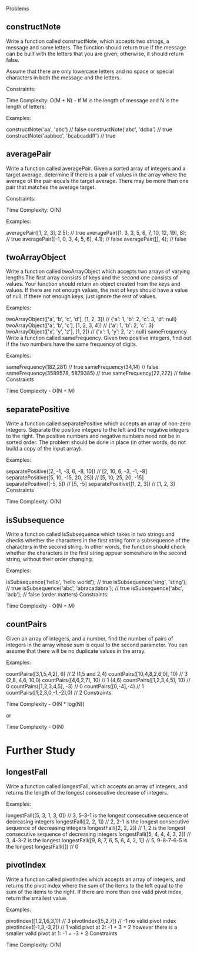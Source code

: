 Problems
## constructNote
Write a function called constructNote, which accepts two strings, a message and some letters. The function should return true if the message can be built with the letters that you are given; otherwise, it should return false.

Assume that there are only lowercase letters and no space or special characters in both the message and the letters.

Constraints:

Time Complexity: O(M + N) - If M is the length of message and N is the length of letters:

Examples:

constructNote('aa', 'abc') // false
constructNote('abc', 'dcba') // true
constructNote('aabbcc', 'bcabcaddff') // true


## averagePair
Write a function called averagePair. Given a sorted array of integers and a target average, determine if there is a pair of values in the array where the average of the pair equals the target average. There may be more than one pair that matches the average target.

Constraints:

Time Complexity: O(N)

Examples:

averagePair([1, 2, 3], 2.5); // true
averagePair([1, 3, 3, 5, 6, 7, 10, 12, 19], 8); // true
averagePair([-1, 0, 3, 4, 5, 6], 4.1); // false
averagePair([], 4); // false


## twoArrayObject
Write a function called twoArrayObject which accepts two arrays of varying lengths.The first array consists of keys and the second one consists of values. Your function should return an object created from the keys and values. If there are not enough values, the rest of keys should have a value of null. If there not enough keys, just ignore the rest of values.

Examples:

twoArrayObject(['a', 'b', 'c', 'd'], [1, 2, 3]) // {'a': 1, 'b': 2, 'c': 3, 'd': null}
twoArrayObject(['a', 'b', 'c'], [1, 2, 3, 4]) // {'a': 1, 'b': 2, 'c': 3}
twoArrayObject(['x', 'y', 'z'], [1, 2]) // {'x': 1, 'y': 2, 'z': null}
sameFrequency
Write a function called sameFrequency. Given two positive integers, find out if the two numbers have the same frequency of digits.

Examples:

sameFrequency(182,281) // true
sameFrequency(34,14) // false
sameFrequency(3589578, 5879385) // true
sameFrequency(22,222) // false
Constraints

Time Complexity - O(N + M)

## separatePositive
Write a function called separatePositive which accepts an array of non-zero integers. Separate the positive integers to the left and the negative integers to the right. The positive numbers and negative numbers need not be in sorted order. The problem should be done in place (in other words, do not build a copy of the input array).

Examples:

separatePositive([2, -1, -3, 6, -8, 10]) // [2, 10, 6, -3, -1, -8]
separatePositive([5, 10, -15, 20, 25]) // [5, 10, 25, 20, -15]
separatePositive([-5, 5]) // [5, -5]
separatePositive([1, 2, 3]) // [1, 2, 3]
Constraints

Time Complexity: O(N)

## isSubsequence
Write a function called isSubsequence which takes in two strings and checks whether the characters in the first string form a subsequence of the characters in the second string. In other words, the function should check whether the characters in the first string appear somewhere in the second string, without their order changing.

Examples:

isSubsequence('hello', 'hello world'); // true
isSubsequence('sing', 'sting'); // true
isSubsequence('abc', 'abracadabra'); // true
isSubsequence('abc', 'acb'); // false (order matters)
Constraints:

Time Complexity - O(N + M)

## countPairs
Given an array of integers, and a number, find the number of pairs of integers in the array whose sum is equal to the second parameter. You can assume that there will be no duplicate values in the array.

Examples:

countPairs([3,1,5,4,2], 6) // 2 (1,5 and 2,4)
countPairs([10,4,8,2,6,0], 10) // 3 (2,8, 4,6, 10,0)
countPairs([4,6,2,7], 10) // 1 (4,6)
countPairs([1,2,3,4,5], 10) // 0
countPairs([1,2,3,4,5], -3) // 0
countPairs([0,-4],-4) // 1
countPairs([1,2,3,0,-1,-2],0) // 2
Constraints

Time Complexity - O(N * log(N))

or

Time Complexity - O(N)

# Further Study
## longestFall
Write a function called longestFall, which accepts an array of integers, and returns the length of the longest consecutive decrease of integers.

Examples:

longestFall([5, 3, 1, 3, 0]) // 3, 5-3-1 is the longest consecutive sequence of decreasing integers
longestFall([2, 2, 1]) // 2, 2-1 is the longest consecutive sequence of decreasing integers
longestFall([2, 2, 2]) // 1, 2 is the longest consecutive sequence of decreasing integers
longestFall([5, 4, 4, 4, 3, 2]) // 3, 4-3-2 is the longest
longestFall([9, 8, 7, 6, 5, 6, 4, 2, 1]) // 5, 9-8-7-6-5 is the longest
longestFall([]) // 0


## pivotIndex
Write a function called pivotIndex which accepts an array of integers, and returns the pivot index where the sum of the items to the left equal to the sum of the items to the right. If there are more than one valid pivot index, return the smallest value.

Examples:

pivotIndex([1,2,1,6,3,1]) // 3
pivotIndex([5,2,7]) // -1  no valid pivot index
pivotIndex([-1,3,-3,2]) // 1 valid pivot at 2: -1 + 3 = 2 however there is a smaller valid pivot at 1: -1 = -3 + 2
Constraints

Time Complexity: O(N)
